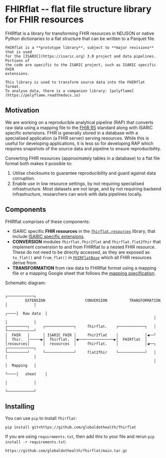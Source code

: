 # FHIRflat -- flat file structure library for FHIR resources

FHIRflat is a library for transforming FHIR resources in NDJSON or native Python
dictionaries to a flat structure that can be written to a Parquet file.

```{warning}
FHIRflat is a **prototype library**, subject to **major revisions** that is used
for the [ISARIC](https://isaric.org) 3.0 project and data pipelines. Portions of
the code are specific to the ISARIC project, such as ISARIC specific FHIR
extensions.
```

```{note}
This library is used to transform source data into the FHIRflat format.
To analyse data, there is a companion library: [polyflame](https://polyflame.readthedocs.io)
```
## Motivation

We are working on a reproducible analytical pipeline (RAP) that converts raw
data using a mapping file to the [FHIR R5](https://hl7.org/fhir/R5/) standard
along with ISARIC specific extensions. FHIR is generally stored in a database
with a specialised application (a FHIR server) serving resources. While this is
useful for developing applications, it is less so for developing RAP which
requires snapshots of the source data and pipeline to ensure reproducibility.

Converting FHIR resources (approximately tables in a database) to a flat file format both makes it possible to:
1. Utilise checksums to guarantee reproducibility and guard against data
   corruption.
2. Enable use in low resource settings, by not  requiring specialised
   infrastructure. Most datasets are not large, and by not requiring backend
   infrastructure, researchers can work with data pipelines locally.

## Components

FHIRflat comprises of these components:

- ISARIC specific **FHIR resources** in the
  [`fhirflat.resources`](resources.rst) library, that include
  [ISARIC specific extensions](spec/isaric-fhir-extensions.rst).
- **CONVERSION** modules `fhirflat.fhir2flat` and `fhirflat.flat2fhir` that
  implement conversion to and from FHIRflat to a nested FHIR resource. These do
  not need to be directly accessed, as they are exposed as `to_flat()` and
  `from_flat()` in [`FHIRFlatBase`](resources_base.rst) which all FHIR resources
  derive from.
- **TRANSFORMATION** from raw data to FHIRflat format using a mapping file or a
  mapping Google sheet that follows the [mapping
  specification](spec/mapping.md).

Schematic diagram:
```
                                                                        ┌────────────┐
         EXTENSION                  CONVERSION          TRANSFORMATION  │            │
                                                                   ┌────│  Raw data  │
                                                                   │    │            │
┌─────────┐      ┌─────────────┐     fhirflat.    ┌────────────┐   │    └────────────┘
│  FHIR   │      │ ISARIC FHIR │     fhir2flat    │            │◀──┘
│  fhir.  │─────▶│  fhirflat.  │◀────────────────▶│  FHIRflat  │
│resources│      │  resources  │     fhirflat.    │            │◀──┐    ┌────────────┐
└─────────┘      └─────────────┘     flat2fhir    └────────────┘   │    │            │
                                                                   │    │  Mapping   │
                                                                   └────│   sheet    │
                                                                        │            │
                                                                        └────────────┘
```

## Installing

You can use `pip` to install `fhirflat`:
```
pip install git+https://github.com/globaldothealth/fhirflat
```

If you are using `requirements.txt`, then add this to your file and rerun `pip
install -r requirements.txt`:
```
https://github.com/globaldothealth/fhirflat/main.tar.gz
```
